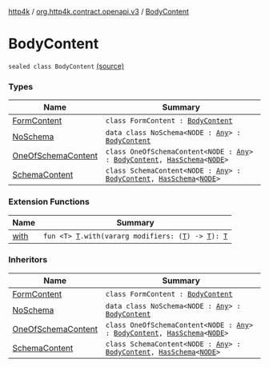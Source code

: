 [http4k](../../index.md) / [org.http4k.contract.openapi.v3](../index.md) / [BodyContent](./index.md)

# BodyContent

`sealed class BodyContent` [(source)](https://github.com/http4k/http4k/blob/master/http4k-contract/src/main/kotlin/org/http4k/contract/openapi/v3/model.kt#L67)

### Types

| Name | Summary |
|---|---|
| [FormContent](-form-content/index.md) | `class FormContent : `[`BodyContent`](./index.md) |
| [NoSchema](-no-schema/index.md) | `data class NoSchema<NODE : `[`Any`](https://kotlinlang.org/api/latest/jvm/stdlib/kotlin/-any/index.html)`> : `[`BodyContent`](./index.md) |
| [OneOfSchemaContent](-one-of-schema-content/index.md) | `class OneOfSchemaContent<NODE : `[`Any`](https://kotlinlang.org/api/latest/jvm/stdlib/kotlin/-any/index.html)`> : `[`BodyContent`](./index.md)`, `[`HasSchema`](../-has-schema/index.md)`<`[`NODE`](-one-of-schema-content/index.md#NODE)`>` |
| [SchemaContent](-schema-content/index.md) | `class SchemaContent<NODE : `[`Any`](https://kotlinlang.org/api/latest/jvm/stdlib/kotlin/-any/index.html)`> : `[`BodyContent`](./index.md)`, `[`HasSchema`](../-has-schema/index.md)`<`[`NODE`](-schema-content/index.md#NODE)`>` |

### Extension Functions

| Name | Summary |
|---|---|
| [with](../../org.http4k.core/with.md) | `fun <T> `[`T`](../../org.http4k.core/with.md#T)`.with(vararg modifiers: (`[`T`](../../org.http4k.core/with.md#T)`) -> `[`T`](../../org.http4k.core/with.md#T)`): `[`T`](../../org.http4k.core/with.md#T) |

### Inheritors

| Name | Summary |
|---|---|
| [FormContent](-form-content/index.md) | `class FormContent : `[`BodyContent`](./index.md) |
| [NoSchema](-no-schema/index.md) | `data class NoSchema<NODE : `[`Any`](https://kotlinlang.org/api/latest/jvm/stdlib/kotlin/-any/index.html)`> : `[`BodyContent`](./index.md) |
| [OneOfSchemaContent](-one-of-schema-content/index.md) | `class OneOfSchemaContent<NODE : `[`Any`](https://kotlinlang.org/api/latest/jvm/stdlib/kotlin/-any/index.html)`> : `[`BodyContent`](./index.md)`, `[`HasSchema`](../-has-schema/index.md)`<`[`NODE`](-one-of-schema-content/index.md#NODE)`>` |
| [SchemaContent](-schema-content/index.md) | `class SchemaContent<NODE : `[`Any`](https://kotlinlang.org/api/latest/jvm/stdlib/kotlin/-any/index.html)`> : `[`BodyContent`](./index.md)`, `[`HasSchema`](../-has-schema/index.md)`<`[`NODE`](-schema-content/index.md#NODE)`>` |
